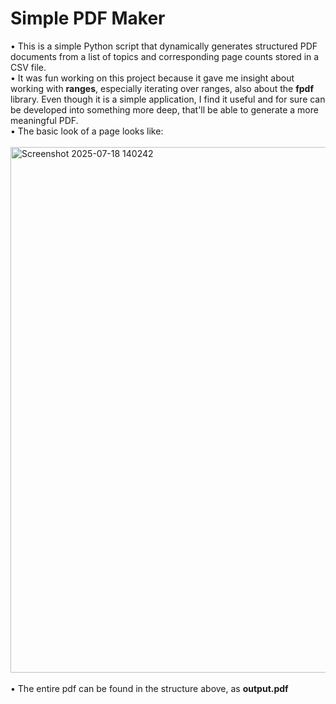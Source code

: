# Simple PDF Maker
• This is a simple Python script that dynamically generates structured PDF documents from a list of topics and corresponding page counts stored in a CSV file. <br>
• It was fun working on this project because it gave me insight about working with <b>ranges</b>, especially iterating over ranges, also about the <b>fpdf</b> library. Even though it is a simple application, I find it useful and for sure can be developed into something more deep, that'll be able to generate a more meaningful PDF.<br>
• The basic look of a page looks like: <br><br>
<img width="635" height="841" alt="Screenshot 2025-07-18 140242" src="https://github.com/user-attachments/assets/c048415f-3dbf-42b0-a5f9-55b55c9cf182" /><br><br>
• The entire pdf can be found in the structure above, as <b>output.pdf</b><br>
